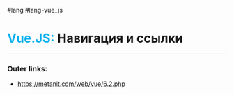 #lang #lang-vue_js
# <font color="#00b0f0">Vue.JS:</font> Навигация и ссылки
---
### Outer links:
- https://metanit.com/web/vue/6.2.php